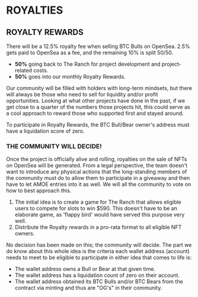 # ROYALTIES

## ROYALTY REWARDS

There will be a 12.5% royalty fee when selling BTC Bulls on OpenSea.  2.5% gets paid to OpenSea as a fee, and the remaining 10% is split 50/50.&#x20;

* **50%** going back to The Ranch for project development and project-related costs.&#x20;
* **50%** goes into our monthly Royalty Rewards.

Our community will be filled with holders with long-term mindsets, but there will always be those who need to sell for liquidity and/or profit opportunities. Looking at what other projects have done in the past, if we get close to a quarter of the numbers those projects hit, this could serve as a cool approach to reward those who supported first and stayed around.

To participate in Royalty Rewards, the BTC Bull/Bear owner's address must have a liquidation score of zero.

###

### THE COMMUNITY WILL DECIDE!&#x20;

Once the project is officially alive and rolling, royalties on the sale of NFTs on OpenSea will be generated. From a legal perspective, the team doesn't want to introduce any physical actions that the long-standing members of the community must do to allow them to participate in a giveaway and then have to let AMOE entries into it as well. We will all the community to vote on how to best approach this.&#x20;

1. The initial idea is to create a game for The Ranch that allows eligible users to compete for slots to win $590. This doesn't have to be an elaborate game, as 'flappy bird' would have served this purpose very well.&#x20;
2. Distribute the Royalty rewards in a pro-rata format to all eligible NFT owners.&#x20;

No decision has been made on this; the community will decide. The part we do know about this whole idea is the criteria each wallet address (account) needs to meet to be eligible to participate in either idea that comes to life is:

* The wallet address owns a Bull or Bear at that given time.&#x20;
* The wallet address has a liquidation count of zero on their account.
* The wallet address obtained its BTC Bulls and/or BTC Bears from the contract via minting and thus are "OG's" in their community.&#x20;



